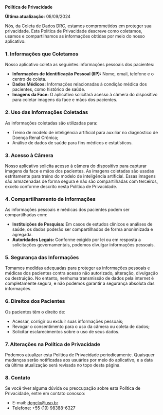 **Política de Privacidade**

**Última atualização:** 08/09/2024

Nós, da Coleta de Dados DRC, estamos comprometidos em proteger sua privacidade. Esta Política de Privacidade descreve como coletamos, usamos e compartilhamos as informações obtidas por meio do nosso aplicativo.

### 1. **Informações que Coletamos**
Nosso aplicativo coleta as seguintes informações pessoais dos pacientes:

- **Informações de Identificação Pessoal (IIP):** Nome, email, telefone e o centro de coleta.
- **Dados Médicos:** Informações relacionadas à condição médica dos pacientes, como histórico de saúde.
- **Imagens da Face:** O aplicativo solicitará acesso à câmera do dispositivo para coletar imagens da face e mãos dos pacientes.

### 2. **Uso das Informações Coletadas**
As informações coletadas são utilizadas para:

- Treino de modelo de inteligência artificial para auxiliar no diagnóstico de Doença Renal Crônica;
- Análise de dados de saúde para fins médicos e estatísticos.

### 3. **Acesso à Câmera**
Nosso aplicativo solicita acesso à câmera do dispositivo para capturar imagens da face e mãos dos pacientes. As imagens coletadas são usadas estritamente para treino do modelo de inteligência artificial. Essas imagens são armazenadas de forma segura e não são compartilhadas com terceiros, exceto conforme descrito nesta Política de Privacidade.

### 4. **Compartilhamento de Informações**
As informações pessoais e médicas dos pacientes podem ser compartilhadas com:

- **Instituições de Pesquisa:** Em casos de estudos clínicos e análises de saúde, os dados poderão ser compartilhados de forma anonimizada e agregada.
- **Autoridades Legais:** Conforme exigido por lei ou em resposta a solicitações governamentais, podemos divulgar informações pessoais.

### 5. **Segurança das Informações**
Tomamos medidas adequadas para proteger as informações pessoais e médicas dos pacientes contra acesso não autorizado, alteração, divulgação ou destruição. No entanto, nenhuma transmissão de dados pela internet é completamente segura, e não podemos garantir a segurança absoluta das informações.

### 6. **Direitos dos Pacientes**
Os pacientes têm o direito de:

- Acessar, corrigir ou excluir suas informações pessoais;
- Revogar o consentimento para o uso da câmera ou coleta de dados;
- Solicitar esclarecimentos sobre o uso de seus dados.

### 7. **Alterações na Política de Privacidade**
Podemos atualizar esta Política de Privacidade periodicamente. Quaisquer mudanças serão notificadas aos usuários por meio do aplicativo, e a data da última atualização será revisada no topo desta página.

### 8. **Contato**
Se você tiver alguma dúvida ou preocupação sobre esta Política de Privacidade, entre em contato conosco:

- E-mail: degelo@usp.br
- Telefone: +55 (19) 98388-6327
